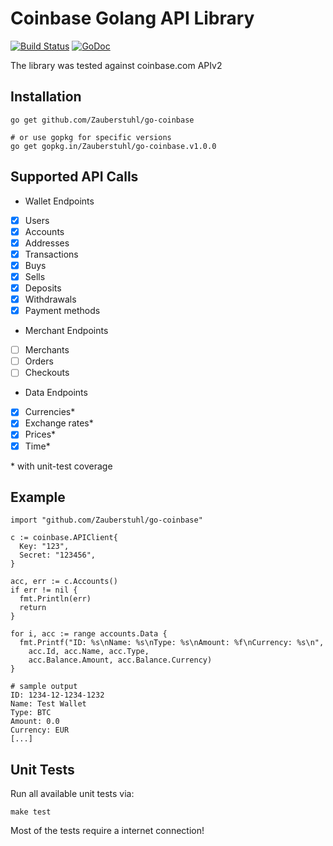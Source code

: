 # Coinbase Golang API Library

[![Build Status](https://travis-ci.org/Zauberstuhl/go-coinbase.svg?branch=master)](https://travis-ci.org/Zauberstuhl/go-coinbase) 
[![GoDoc](https://godoc.org/github.com/Zauberstuhl/go-coinbase?status.svg)](http://godoc.org/github.com/Zauberstuhl/go-coinbase)

The library was tested against coinbase.com APIv2

## Installation

    go get github.com/Zauberstuhl/go-coinbase

    # or use gopkg for specific versions
    go get gopkg.in/Zauberstuhl/go-coinbase.v1.0.0

## Supported API Calls

* Wallet Endpoints
 - [x] Users
 - [x] Accounts
 - [x] Addresses
 - [x] Transactions
 - [x] Buys
 - [x] Sells
 - [x] Deposits
 - [x] Withdrawals
 - [x] Payment methods
* Merchant Endpoints
 - [ ] Merchants
 - [ ] Orders
 - [ ] Checkouts
* Data Endpoints
 - [x] Currencies\*
 - [x] Exchange rates\*
 - [x] Prices\*
 - [x] Time\*

\* with unit-test coverage

## Example

    import "github.com/Zauberstuhl/go-coinbase"

    c := coinbase.APIClient{
      Key: "123",
      Secret: "123456",
    }

    acc, err := c.Accounts()
    if err != nil {
      fmt.Println(err)
      return
    }

    for i, acc := range accounts.Data {
      fmt.Printf("ID: %s\nName: %s\nType: %s\nAmount: %f\nCurrency: %s\n",
        acc.Id, acc.Name, acc.Type,
        acc.Balance.Amount, acc.Balance.Currency)
    }

    # sample output
    ID: 1234-12-1234-1232
    Name: Test Wallet
    Type: BTC
    Amount: 0.0
    Currency: EUR
    [...]

## Unit Tests

Run all available unit tests via:

    make test

Most of the tests require a internet connection!
